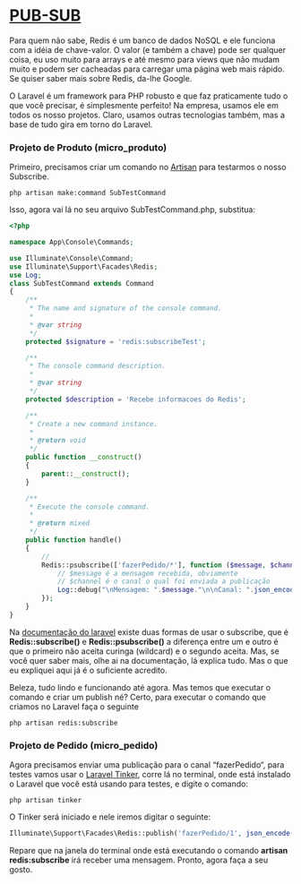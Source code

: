# [PUB-SUB](https://laravel.com/docs/6.x/redis#pubsub)

Para quem não sabe, Redis é um banco de dados NoSQL e ele funciona com a idéia de chave-valor. O valor (e também a chave) pode ser qualquer coisa, eu uso muito para arrays e até mesmo para views que não mudam muito e podem ser cacheadas para carregar uma página web mais rápido. Se quiser saber mais sobre Redis, da-lhe Google.

O Laravel é um framework para PHP robusto e que faz praticamente tudo o que você precisar, é simplesmente perfeito! Na empresa, usamos ele em todos os nosso projetos. Claro, usamos outras tecnologias também, mas a base de tudo gira em torno do Laravel.



### Projeto de Produto (micro_produto)

Primeiro, precisamos criar um comando no [Artisan](https://laravel.com/docs/artisan) para testarmos o nosso Subscribe.

```
php artisan make:command SubTestCommand
```



Isso, agora vai lá no seu arquivo SubTestCommand.php, substitua:

```php
<?php

namespace App\Console\Commands;

use Illuminate\Console\Command;
use Illuminate\Support\Facades\Redis;
use Log;
class SubTestCommand extends Command
{
    /**
     * The name and signature of the console command.
     *
     * @var string
     */
    protected $signature = 'redis:subscribeTest';

    /**
     * The console command description.
     *
     * @var string
     */
    protected $description = 'Recebe informacoes do Redis';

    /**
     * Create a new command instance.
     *
     * @return void
     */
    public function __construct()
    {
        parent::__construct();
    }

    /**
     * Execute the console command.
     *
     * @return mixed
     */
    public function handle()
    {
        //
        Redis::psubscribe(['fazerPedido/*'], function ($message, $channel) {
            // $message é a mensagem recebida, obviamente
            // $channel é o canal o qual foi enviada a publicação
            Log::debug("\nMensagem: ".$message."\n\nCanal: ".json_encode(explode('/', $channel))."\n");
        });
    }
}
```

Na [documentação do laravel](https://laravel.com/docs/redis#pubsub) existe duas formas de usar o subscribe, que é **Redis::subscribe()** e **Redis::psubscribe()** a diferença entre um e outro é que o primeiro não aceita curinga (wildcard) e o segundo aceita. Mas, se você quer saber mais, olhe ai na documentação, lá explica tudo. Mas o que eu expliquei aqui já é o suficiente acredito.

Beleza, tudo lindo e funcionando até agora. Mas temos que executar o comando e criar um publish né? Certo, para executar o comando que criamos no Laravel faça o seguinte

```
php artisan redis:subscribe
```





### Projeto de Pedido (micro_pedido)

Agora precisamos enviar uma publicação para o canal “fazerPedido“, para testes vamos usar o [Laravel Tinker](https://github.com/laravel/tinker), corre lá no terminal, onde está instalado o Laravel que você está usando para testes, e digite o comando:

```
php artisan tinker
```



O Tinker será iniciado e nele iremos digitar o seguinte:

```php
Illuminate\Support\Facades\Redis::publish('fazerPedido/1', json_encode(['comando' => 'Quero 3 produtos de ID 1']));
```



Repare que na janela do terminal onde está executando o comando **artisan redis:subscribe** irá receber uma mensagem. Pronto, agora faça a seu gosto.